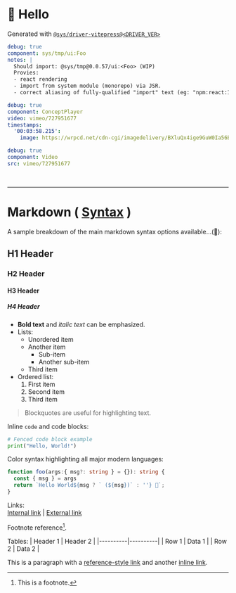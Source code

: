# 👋 Hello

Generated with [`@sys/driver-vitepress@<DRIVER_VER>`](https://jsr.io/@sys/driver-vitepress@<DRIVER_VER>)


```yaml
debug: true
component: sys/tmp/ui:Foo
notes: |
  Should import: @sys/tmp@0.0.57/ui:<Foo> (WIP)
  Provies:
  - react rendering
  - import from system module (monorepo) via JSR.
  - correct aliasing of fully-qualified "import" text (eg: "npm:react:19.0.0" → "react")
```


```yaml
debug: true
component: ConceptPlayer
video: vimeo/727951677
timestamps: 
  '00:03:58.215': 
    image: https://wrpcd.net/cdn-cgi/imagedelivery/BXluQx4ige9GuW0Ia56BHw/28f5b7ed-67d1-419d-8db0-d95ae90e8100/rectcontain3
```



```yaml
debug: true
component: Video
src: vimeo/727951677
```

<p>&nbsp;</p>

---


# Markdown ( [Syntax](https://markdown-it.github.io/) )
A sample breakdown of the main markdown syntax options available...(🐷):


## H1 Header
### H2 Header
#### H3 Header
##### H4 Header

- **Bold text** and *italic text* can be emphasized.
- Lists:
  - Unordered item
  - Another item
    - Sub-item
    - Another sub-item
  - Third item
- Ordered list:
  1. First item
  2. Second item
  3. Third item

> Blockquotes are useful for highlighting text.

Inline `code` and code blocks:

```python
# Fenced code block example
print("Hello, World!")
```

Color syntax highlighting all major modern languages:

```ts
function foo(args:{ msg?: string } = {}): string {
  const { msg } = args
  return `Hello World${msg ? ` (${msg})` : ''} 👋`;
}
```


Links:  
[Internal link](#section) | [External link](https://example.com)  

Footnote reference[^1].

Tables:
| Header 1 | Header 2 |
|----------|----------|
| Row 1    | Data 1   |
| Row 2    | Data 2   |

[^1]: This is a footnote.

This is a paragraph with a [reference-style link][ref] and another [inline link](https://example.com).

[ref]: https://example.com "Optional title"
